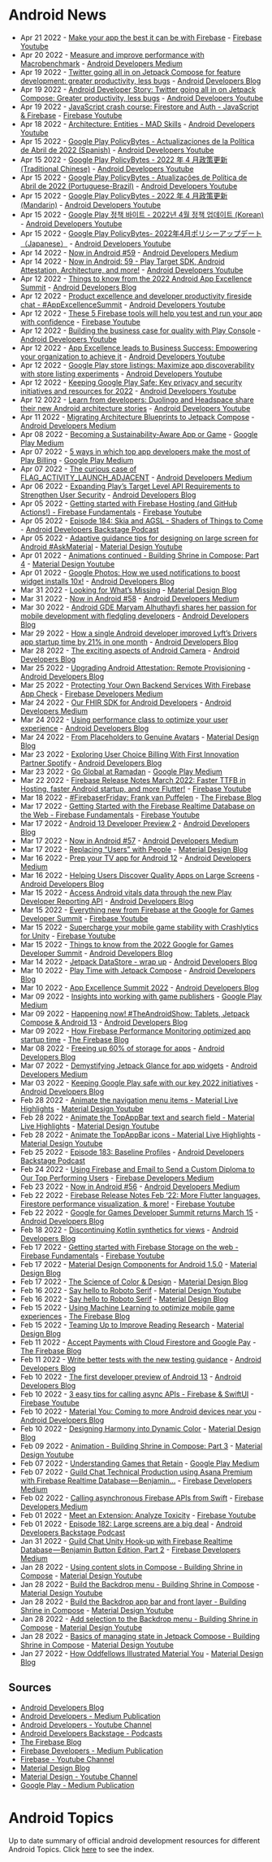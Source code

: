 # Android News

<!-- NEWS:START -->
- Apr 21 2022 - [Make your app the best it can be with Firebase](https://www.youtube.com/watch?v=XHvWx1F3S4A) - [Firebase Youtube](https://www.youtube.com/user/Firebase)
- Apr 20 2022 - [Measure and improve performance with Macrobenchmark](https://medium.com/androiddevelopers/measure-and-improve-performance-with-macrobenchmark-560abd0aa5bb?source=rss----95b274b437c2---4) - [Android Developers Medium](https://medium.com/androiddevelopers)
- Apr 19 2022 - [Twitter going all in on Jetpack Compose for feature development: greater productivity, less bugs](http://android-developers.googleblog.com/2022/04/twitter-going-all-in-on-jetpack-compose.html) - [Android Developers Blog](https://android-developers.googleblog.com/)
- Apr 19 2022 - [Android Developer Story: Twitter going all in on Jetpack Compose: Greater productivity, less bugs](https://www.youtube.com/watch?v=7N9rKu7l_5U) - [Android Developers Youtube](https://www.youtube.com/c/AndroidDevelopers)
- Apr 19 2022 - [JavaScript crash course: Firestore and Auth - JavaScript & Firebase](https://www.youtube.com/watch?v=knk5Fjrpde0) - [Firebase Youtube](https://www.youtube.com/user/Firebase)
- Apr 18 2022 - [Architecture: Entities - MAD Skills](https://www.youtube.com/watch?v=cfak1jDKM_4) - [Android Developers Youtube](https://www.youtube.com/c/AndroidDevelopers)
- Apr 15 2022 - [Google Play PolicyBytes - Actualizaciones de la Política de Abril de 2022 (Spanish)](https://www.youtube.com/watch?v=boLePr2qKB8) - [Android Developers Youtube](https://www.youtube.com/c/AndroidDevelopers)
- Apr 15 2022 - [Google Play PolicyBytes - 2022 年 4 月政策更新 (Traditional Chinese)](https://www.youtube.com/watch?v=3aEM2MHW2eQ) - [Android Developers Youtube](https://www.youtube.com/c/AndroidDevelopers)
- Apr 15 2022 - [Google Play PolicyBytes - Atualizações de Política de Abril de 2022 (Portuguese-Brazil)](https://www.youtube.com/watch?v=XYaHINvtA2c) - [Android Developers Youtube](https://www.youtube.com/c/AndroidDevelopers)
- Apr 15 2022 - [Google Play PolicyBytes - 2022 年 4 月政策更新 (Mandarin)](https://www.youtube.com/watch?v=xyfkKlNSUHc) - [Android Developers Youtube](https://www.youtube.com/c/AndroidDevelopers)
- Apr 15 2022 - [Google Play 정책 바이트 - 2022년 4월 정책 업데이트 (Korean)](https://www.youtube.com/watch?v=p9c9EpJljWM) - [Android Developers Youtube](https://www.youtube.com/c/AndroidDevelopers)
- Apr 15 2022 - [Google Play PolicyBytes- 2022年4月ポリシーアップデート（Japanese）](https://www.youtube.com/watch?v=jKHeVTbtNWY) - [Android Developers Youtube](https://www.youtube.com/c/AndroidDevelopers)
- Apr 14 2022 - [Now in Android #59](https://medium.com/androiddevelopers/now-in-android-59-f36300ae1e94?source=rss----95b274b437c2---4) - [Android Developers Medium](https://medium.com/androiddevelopers)
- Apr 14 2022 - [Now in Android: 59 - Play Target SDK, Android Attestation, Architecture, and more!](https://www.youtube.com/watch?v=qxTnY2ZY1-k) - [Android Developers Youtube](https://www.youtube.com/c/AndroidDevelopers)
- Apr 12 2022 - [Things to know from the 2022 Android App Excellence Summit](http://android-developers.googleblog.com/2022/04/aes22-blog-recap.html) - [Android Developers Blog](https://android-developers.googleblog.com/)
- Apr 12 2022 - [Product excellence and developer productivity fireside chat - #AppExcellenceSummit](https://www.youtube.com/watch?v=sj8v3axyiCI) - [Android Developers Youtube](https://www.youtube.com/c/AndroidDevelopers)
- Apr 12 2022 - [These 5 Firebase tools will help you test and run your app with confidence](https://www.youtube.com/watch?v=HzN3bX6Isd8) - [Firebase Youtube](https://www.youtube.com/user/Firebase)
- Apr 12 2022 - [Building the business case for quality with Play Console](https://www.youtube.com/watch?v=nQHB1oDAugA) - [Android Developers Youtube](https://www.youtube.com/c/AndroidDevelopers)
- Apr 12 2022 - [App Excellence leads to Business Success: Empowering your organization to achieve it](https://www.youtube.com/watch?v=kIPXr7VswWU) - [Android Developers Youtube](https://www.youtube.com/c/AndroidDevelopers)
- Apr 12 2022 - [Google Play store listings: Maximize app discoverability with store listing experiments](https://www.youtube.com/watch?v=ubUZrSeRas0) - [Android Developers Youtube](https://www.youtube.com/c/AndroidDevelopers)
- Apr 12 2022 - [Keeping Google Play Safe: Key privacy and security initiatives and resources for 2022](https://www.youtube.com/watch?v=6Jv_eyCgVDg) - [Android Developers Youtube](https://www.youtube.com/c/AndroidDevelopers)
- Apr 12 2022 - [Learn from developers: Duolingo and Headspace share their new Android architecture stories](https://www.youtube.com/watch?v=m1F_Jl9bDA4) - [Android Developers Youtube](https://www.youtube.com/c/AndroidDevelopers)
- Apr 11 2022 - [Migrating Architecture Blueprints to Jetpack Compose](https://medium.com/androiddevelopers/migrating-architecture-blueprints-to-jetpack-compose-8ffa6615ede3?source=rss----95b274b437c2---4) - [Android Developers Medium](https://medium.com/androiddevelopers)
- Apr 08 2022 - [Becoming a Sustainability-Aware App or Game](https://medium.com/googleplaydev/becoming-a-sustainability-aware-app-or-game-b256803dec93?source=rss----1f8baa23933d---4) - [Google Play Medium](https://medium.com/googleplaydev)
- Apr 07 2022 - [5 ways in which top app developers make the most of Play Billing](https://medium.com/googleplaydev/5-ways-in-which-top-app-developers-make-the-most-of-play-billing-7b8dd8b63f7c?source=rss----1f8baa23933d---4) - [Google Play Medium](https://medium.com/googleplaydev)
- Apr 07 2022 - [The curious case of FLAG_ACTIVITY_LAUNCH_ADJACENT](https://medium.com/androiddevelopers/the-curious-case-of-flag-activity-launch-adjacent-f1212f37a8e0?source=rss----95b274b437c2---4) - [Android Developers Medium](https://medium.com/androiddevelopers)
- Apr 06 2022 - [Expanding Play’s Target Level API Requirements to Strengthen User Security](http://android-developers.googleblog.com/2022/04/expanding-plays-target-level-api-requirements-to-strengthen-user-security.html) - [Android Developers Blog](https://android-developers.googleblog.com/)
- Apr 05 2022 - [Getting started with Firebase Hosting (and GitHub Actions!) - Firebase Fundamentals](https://www.youtube.com/watch?v=P0x0LmiknJc) - [Firebase Youtube](https://www.youtube.com/user/Firebase)
- Apr 05 2022 - [Episode 184: Skia and AGSL - Shaders of Things to Come](http://adbackstage.libsyn.com/episode-184-skia-and-agsl-shaders-of-things-to-come) - [Android Developers Backstage Podcast](https://adbackstage.libsyn.com/)
- Apr 05 2022 - [Adaptive guidance tips for designing on large screen for Android #AskMaterial](https://www.youtube.com/watch?v=y17GBQOb6e8) - [Material Design Youtube](https://www.youtube.com/c/MaterialDesign)
- Apr 01 2022 - [Animations continued - Building Shrine in Compose: Part 4](https://www.youtube.com/watch?v=sNxRwTVGuOI) - [Material Design Youtube](https://www.youtube.com/c/MaterialDesign)
- Apr 01 2022 - [Google Photos: How we used notifications to boost widget installs 10x!](http://android-developers.googleblog.com/2022/04/google-photos-notifs-boot-installs.html) - [Android Developers Blog](https://android-developers.googleblog.com/)
- Mar 31 2022 - [Looking for What’s Missing](https://material.io/blog/asset-people-3) - [Material Design Blog](https://material.io/blog)
- Mar 31 2022 - [Now in Android #58](https://medium.com/androiddevelopers/now-in-android-58-a8919ba01d45?source=rss----95b274b437c2---4) - [Android Developers Medium](https://medium.com/androiddevelopers)
- Mar 30 2022 - [Android GDE Maryam Alhuthayfi shares her passion for mobile development with fledgling developers](http://android-developers.googleblog.com/2022/03/android-gde-maryam-alhuthayfi-whm.html) - [Android Developers Blog](https://android-developers.googleblog.com/)
- Mar 29 2022 - [How a single Android developer improved Lyft’s Drivers app startup time by 21% in one month](http://android-developers.googleblog.com/2022/03/how-single-android-developer-improved.html) - [Android Developers Blog](https://android-developers.googleblog.com/)
- Mar 28 2022 - [The exciting aspects of Android Camera](http://android-developers.googleblog.com/2022/03/the-exciting-aspects-of-android-camera.html) - [Android Developers Blog](https://android-developers.googleblog.com/)
- Mar 25 2022 - [Upgrading Android Attestation: Remote Provisioning](http://android-developers.googleblog.com/2022/03/upgrading-android-attestation-remote.html) - [Android Developers Blog](https://android-developers.googleblog.com/)
- Mar 25 2022 - [Protecting Your Own Backend Services With Firebase App Check](https://medium.com/firebase-developers/protecting-your-own-backend-services-with-firebase-app-check-1daaef229f32?source=rss----8e8b7dc6774d---4) - [Firebase Developers Medium](https://medium.com/firebase-developers)
- Mar 24 2022 - [Our FHIR SDK for Android Developers](https://medium.com/androiddevelopers/our-fhir-sdk-for-android-developers-9f8455e0b42f?source=rss----95b274b437c2---4) - [Android Developers Medium](https://medium.com/androiddevelopers)
- Mar 24 2022 - [Using performance class to optimize your user experience](http://android-developers.googleblog.com/2022/03/using-performance-class-to-optimize.html) - [Android Developers Blog](https://android-developers.googleblog.com/)
- Mar 24 2022 - [From Placeholders to Genuine Avatars](https://material.io/blog/asset-people-2) - [Material Design Blog](https://material.io/blog)
- Mar 23 2022 - [Exploring User Choice Billing With First Innovation Partner Spotify](http://android-developers.googleblog.com/2022/03/user-choice-billing.html) - [Android Developers Blog](https://android-developers.googleblog.com/)
- Mar 23 2022 - [Go Global at Ramadan](https://medium.com/googleplaydev/go-global-at-ramadan-eb181fcedae4?source=rss----1f8baa23933d---4) - [Google Play Medium](https://medium.com/googleplaydev)
- Mar 22 2022 - [Firebase Release Notes March 2022: Faster TTFB in Hosting, faster Android startup, and more Flutter!](https://www.youtube.com/watch?v=LbZO2RX9NY0) - [Firebase Youtube](https://www.youtube.com/user/Firebase)
- Mar 18 2022 - [#FirebaserFriday: Frank van Puffelen](http://firebase.googleblog.com/2022/02/meet-firebaser-Puf.html) - [The Firebase Blog](https://firebase.googleblog.com/)
- Mar 17 2022 - [Getting Started with the Firebase Realtime Database on the Web - Firebase Fundamentals](https://www.youtube.com/watch?v=pP7quzFmWBY) - [Firebase Youtube](https://www.youtube.com/user/Firebase)
- Mar 17 2022 - [Android 13 Developer Preview 2](http://android-developers.googleblog.com/2022/03/second-preview-android-13.html) - [Android Developers Blog](https://android-developers.googleblog.com/)
- Mar 17 2022 - [Now in Android #57](https://medium.com/androiddevelopers/now-in-android-57-ac4a670e361c?source=rss----95b274b437c2---4) - [Android Developers Medium](https://medium.com/androiddevelopers)
- Mar 17 2022 - [Replacing “Users” with People](https://material.io/blog/asset-people-1) - [Material Design Blog](https://material.io/blog)
- Mar 16 2022 - [Prep your TV app for Android 12](https://medium.com/androiddevelopers/prep-your-tv-app-for-android-12-9a859d9bb967?source=rss----95b274b437c2---4) - [Android Developers Medium](https://medium.com/androiddevelopers)
- Mar 16 2022 - [Helping Users Discover Quality Apps on Large Screens](http://android-developers.googleblog.com/2022/03/helping-users-discover-quality-apps-on.html) - [Android Developers Blog](https://android-developers.googleblog.com/)
- Mar 15 2022 - [Access Android vitals data through the new Play Developer Reporting API](http://android-developers.googleblog.com/2022/03/play-developer-reporting-API.html) - [Android Developers Blog](https://android-developers.googleblog.com/)
- Mar 15 2022 - [Everything new from Firebase at the Google for Games Developer Summit](https://www.youtube.com/watch?v=j4hWembf3xY) - [Firebase Youtube](https://www.youtube.com/user/Firebase)
- Mar 15 2022 - [Supercharge your mobile game stability with Crashlytics for Unity](https://www.youtube.com/watch?v=P8XH4b0rOQA) - [Firebase Youtube](https://www.youtube.com/user/Firebase)
- Mar 15 2022 - [Things to know from the 2022 Google for Games Developer Summit](http://android-developers.googleblog.com/2022/03/GGDS-recap-blog.html) - [Android Developers Blog](https://android-developers.googleblog.com/)
- Mar 14 2022 - [Jetpack DataStore - wrap up](http://android-developers.googleblog.com/2022/03/jetpack-datastore-wrap-up.html) - [Android Developers Blog](https://android-developers.googleblog.com/)
- Mar 10 2022 - [Play Time with Jetpack Compose](http://android-developers.googleblog.com/2022/03/play-time-with-jetpack-compose.html) - [Android Developers Blog](https://android-developers.googleblog.com/)
- Mar 10 2022 - [App Excellence Summit 2022](http://android-developers.googleblog.com/2022/03/app-excellence-summit-2022.html) - [Android Developers Blog](https://android-developers.googleblog.com/)
- Mar 09 2022 - [Insights into working with game publishers](https://medium.com/googleplaydev/insights-into-working-with-game-publishers-e71779286ff4?source=rss----1f8baa23933d---4) - [Google Play Medium](https://medium.com/googleplaydev)
- Mar 09 2022 - [Happening now! #TheAndroidShow: Tablets, Jetpack Compose & Android 13](http://android-developers.googleblog.com/2022/03/happening-now-theandroidshow.html) - [Android Developers Blog](https://android-developers.googleblog.com/)
- Mar 09 2022 - [How Firebase Performance Monitoring optimized app startup time](http://firebase.googleblog.com/2022/03/how-Firebase-Performance-Monitoring-optimized-app-startup-time.html) - [The Firebase Blog](https://firebase.googleblog.com/)
- Mar 08 2022 - [Freeing up 60% of storage for apps](http://android-developers.googleblog.com/2022/03/freeing-up-60-of-storage-for-apps.html) - [Android Developers Blog](https://android-developers.googleblog.com/)
- Mar 07 2022 - [Demystifying Jetpack Glance for app widgets](https://medium.com/androiddevelopers/demystifying-jetpack-glance-for-app-widgets-8fbc7041955c?source=rss----95b274b437c2---4) - [Android Developers Medium](https://medium.com/androiddevelopers)
- Mar 03 2022 - [Keeping Google Play safe with our key 2022 initiatives](http://android-developers.googleblog.com/2022/03/privacy-and-security-direction.html) - [Android Developers Blog](https://android-developers.googleblog.com/)
- Feb 28 2022 - [Animate the navigation menu items - Material Live Highlights](https://www.youtube.com/watch?v=pAhQPVdCpVs) - [Material Design Youtube](https://www.youtube.com/c/MaterialDesign)
- Feb 28 2022 - [Animate the TopAppBar text and search field - Material Live Highlights](https://www.youtube.com/watch?v=_8boIo4Bg-8) - [Material Design Youtube](https://www.youtube.com/c/MaterialDesign)
- Feb 28 2022 - [Animate the TopAppBar icons - Material Live Highlights](https://www.youtube.com/watch?v=hiDaPrcZbco) - [Material Design Youtube](https://www.youtube.com/c/MaterialDesign)
- Feb 25 2022 - [Episode 183: Baseline Profiles](http://adbackstage.libsyn.com/episode-183-baseline-profiles) - [Android Developers Backstage Podcast](https://adbackstage.libsyn.com/)
- Feb 24 2022 - [Using Firebase and Email to Send a Custom Diploma to Our Top Performing Users](https://medium.com/firebase-developers/sending-a-diploma-to-our-top-performing-users-fjelltoppjakten-184f87377323?source=rss----8e8b7dc6774d---4) - [Firebase Developers Medium](https://medium.com/firebase-developers)
- Feb 23 2022 - [Now in Android #56](https://medium.com/androiddevelopers/now-in-android-56-c567b8a9a005?source=rss----95b274b437c2---4) - [Android Developers Medium](https://medium.com/androiddevelopers)
- Feb 22 2022 - [Firebase Release Notes Feb ‘22: More Flutter languages, Firestore performance visualization, & more!](https://www.youtube.com/watch?v=iNNIX129Ew0) - [Firebase Youtube](https://www.youtube.com/user/Firebase)
- Feb 22 2022 - [Google for Games Developer Summit returns March 15](http://android-developers.googleblog.com/2022/02/google-for-games-developer-summit-returns.html) - [Android Developers Blog](https://android-developers.googleblog.com/)
- Feb 18 2022 - [Discontinuing Kotlin synthetics for views](http://android-developers.googleblog.com/2022/02/discontinuing-kotlin-synthetics-for-views.html) - [Android Developers Blog](https://android-developers.googleblog.com/)
- Feb 17 2022 - [Getting started with Firebase Storage on the web - Firebase Fundamentals](https://www.youtube.com/watch?v=-IFRVMEhZDc) - [Firebase Youtube](https://www.youtube.com/user/Firebase)
- Feb 17 2022 - [Material Design Components for Android 1.5.0](https://material.io/blog/android-stable-release-1-5) - [Material Design Blog](https://material.io/blog)
- Feb 17 2022 - [The Science of Color & Design](https://material.io/blog/science-of-color-design) - [Material Design Blog](https://material.io/blog)
- Feb 16 2022 - [Say hello to Roboto Serif](https://www.youtube.com/watch?v=wtBS5wRpaHg) - [Material Design Youtube](https://www.youtube.com/c/MaterialDesign)
- Feb 16 2022 - [Say hello to Roboto Serif](https://material.io/blog/roboto-serif) - [Material Design Blog](https://material.io/blog)
- Feb 15 2022 - [Using Machine Learning to optimize mobile game experiences](http://firebase.googleblog.com/2022/02/custom-ondevice-machine-learning.html) - [The Firebase Blog](https://firebase.googleblog.com/)
- Feb 15 2022 - [Teaming Up to Improve Reading Research](https://material.io/blog/readability-consortium) - [Material Design Blog](https://material.io/blog)
- Feb 11 2022 - [Accept Payments with Cloud Firestore and Google Pay](http://firebase.googleblog.com/2022/02/accept-payments-with-Cloud-Firestore-and-Google-Pay.html) - [The Firebase Blog](https://firebase.googleblog.com/)
- Feb 11 2022 - [Write better tests with the new testing guidance](http://android-developers.googleblog.com/2022/02/write-better-tests-with-new-testing.html) - [Android Developers Blog](https://android-developers.googleblog.com/)
- Feb 10 2022 - [The first developer preview of Android 13](http://android-developers.googleblog.com/2022/02/first-preview-android-13.html) - [Android Developers Blog](https://android-developers.googleblog.com/)
- Feb 10 2022 - [3 easy tips for calling async APIs - Firebase & SwiftUI](https://www.youtube.com/watch?v=j5htIyxmmzA) - [Firebase Youtube](https://www.youtube.com/user/Firebase)
- Feb 10 2022 - [Material You: Coming to more Android devices near you](http://android-developers.googleblog.com/2022/02/material-you-coming-to-more-android.html) - [Android Developers Blog](https://android-developers.googleblog.com/)
- Feb 10 2022 - [Designing Harmony into Dynamic Color](https://material.io/blog/dynamic-color-harmony) - [Material Design Blog](https://material.io/blog)
- Feb 09 2022 - [Animation - Building Shrine in Compose: Part 3](https://www.youtube.com/watch?v=nCPEuWCQlWk) - [Material Design Youtube](https://www.youtube.com/c/MaterialDesign)
- Feb 07 2022 - [Understanding Games that Retain](https://medium.com/googleplaydev/understanding-games-that-retain-1847b16c86a7?source=rss----1f8baa23933d---4) - [Google Play Medium](https://medium.com/googleplaydev)
- Feb 07 2022 - [Guild Chat Technical Production using Asana Premium with Firebase Realtime Database — Benjamin…](https://medium.com/firebase-developers/guild-chat-technical-production-using-asana-premium-with-firebase-realtime-database-benjamin-d069beb507b9?source=rss----8e8b7dc6774d---4) - [Firebase Developers Medium](https://medium.com/firebase-developers)
- Feb 02 2022 - [Calling asynchronous Firebase APIs from Swift](https://medium.com/firebase-developers/calling-asynchronous-firebase-apis-from-swift-757e8207df54?source=rss----8e8b7dc6774d---4) - [Firebase Developers Medium](https://medium.com/firebase-developers)
- Feb 01 2022 - [Meet an Extension: Analyze Toxicity](https://www.youtube.com/watch?v=3nilbcBGW0c) - [Firebase Youtube](https://www.youtube.com/user/Firebase)
- Feb 01 2022 - [Episode 182: Large screens are a big deal](http://adbackstage.libsyn.com/episode-182-large-screens-are-a-big-deal) - [Android Developers Backstage Podcast](https://adbackstage.libsyn.com/)
- Jan 31 2022 - [Guild Chat Unity Hook-up with Firebase Realtime Database — Benjamin Button Edition, Part 2](https://medium.com/firebase-developers/guild-chat-unity-hook-up-with-firebase-realtime-database-benjamin-button-edition-part-2-6b4a66b906a5?source=rss----8e8b7dc6774d---4) - [Firebase Developers Medium](https://medium.com/firebase-developers)
- Jan 28 2022 - [Using content slots in Compose - Building Shrine in Compose](https://www.youtube.com/watch?v=kytMSf0fwhE) - [Material Design Youtube](https://www.youtube.com/c/MaterialDesign)
- Jan 28 2022 - [Build the Backdrop menu - Building Shrine in Compose](https://www.youtube.com/watch?v=xAgUOv_TxiU) - [Material Design Youtube](https://www.youtube.com/c/MaterialDesign)
- Jan 28 2022 - [Build the Backdrop app bar and front layer - Building Shrine in Compose](https://www.youtube.com/watch?v=caEbwQcKg78) - [Material Design Youtube](https://www.youtube.com/c/MaterialDesign)
- Jan 28 2022 - [Add selection to the Backdrop menu - Building Shrine in Compose](https://www.youtube.com/watch?v=RIw-8Da8Cfg) - [Material Design Youtube](https://www.youtube.com/c/MaterialDesign)
- Jan 28 2022 - [Basics of managing state in Jetpack Compose - Building Shrine in Compose](https://www.youtube.com/watch?v=YZH5pObJyFA) - [Material Design Youtube](https://www.youtube.com/c/MaterialDesign)
- Jan 27 2022 - [How Oddfellows Illustrated Material You](https://material.io/blog/interview-oddfellows-m3-art-style) - [Material Design Blog](https://material.io/blog)<!-- NEWS:END -->

## Sources

* [Android Developers Blog](https://android-developers.googleblog.com/)
* [Android Developers - Medium Publication](https://medium.com/androiddevelopers)
* [Android Developers - Youtube Channel](https://www.youtube.com/c/AndroidDevelopers)
* [Android Developers Backstage - Podcasts](https://adbackstage.libsyn.com/)
* [The Firebase Blog](https://firebase.googleblog.com/)
* [Firebase Developers - Medium Publication](https://medium.com/firebase-developers)
* [Firebase - Youtube Channel](https://www.youtube.com/user/Firebase)
* [Material Design Blog](https://material.io/blog)
* [Material Design - Youtube Channel](https://www.youtube.com/c/MaterialDesign)
* [Google Play - Medium Publication](https://medium.com/googleplaydev)

# Android Topics
Up to date summary of official android development resources for different Android Topics. Click [here](https://androidtopicsindex.dipien.com/) to see the index.

